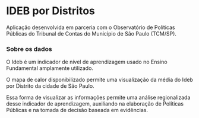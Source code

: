 # IDEB por Distritos

Aplicação desenvolvida em parceria com o Observatório de Políticas Públicas do Tribunal de Contas do Município de São Paulo (TCM/SP).

### Sobre os dados

O Ideb é um indicador de nível de aprendizagem usado no Ensino Fundamental amplamente utilizado.

O mapa de calor disponibilizado permite uma visualização da média do Ideb por Distrito da cidade de São Paulo. 

Essa forma de visualizar as informações permite uma análise regionalizada desse indicador de aprendizagem, auxiliando na elaboração de Políticas Públicas e na tomada de decisão baseada em evidências.


